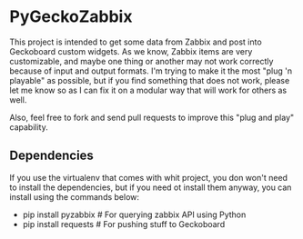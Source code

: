 PyGeckoZabbix
=============

This project is intended to get some data from Zabbix and post into Geckoboard custom widgets. As we know,
Zabbix items are very customizable, and maybe one thing or another may not work correctly because of input and output
formats. I'm trying to make it the most "plug 'n playable" as possible, but if you find something that does not work,
please let me know so as I can fix it on a modular way that will work for others as well.

Also, feel free to fork and send pull requests to improve this "plug and play" capability.


Dependencies
------------

If you use the virtualenv that comes with whit project, you don won't need to install the dependencies, but if you need
ot install them anyway, you can install using the commands below:

  * pip install pyzabbix  # For querying zabbix API using Python
  * pip install requests  # For pushing stuff to Geckoboard